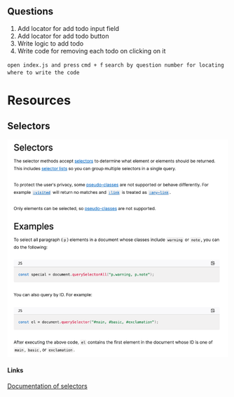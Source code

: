 ## Questions
1. Add locator for add todo input field
2. Add locator for add todo button
3. Write logic to add todo
4. Write code for removing each todo on clicking on it

`open index.js and press` `cmd + f` `search by question number for locating where to write the code`

# Resources
## Selectors
![img.png](img.png)
#### Links
[Documentation of selectors](https://developer.mozilla.org/en-US/docs/Web/API/Document_object_model/Locating_DOM_elements_using_selectors)
